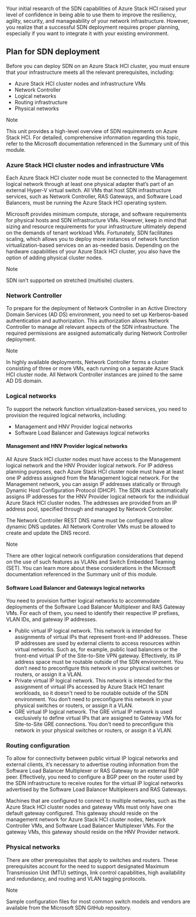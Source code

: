 Your initial research of the SDN capabilities of Azure Stack HCI raised your level of confidence in being able to use them to improve the resiliency, agility, security, and manageability of your network infrastructure. However, you realize that a successful SDN deployment requires proper planning, especially if you want to integrate it with your existing environment.

## Plan for SDN deployment

Before you can deploy SDN on an Azure Stack HCI cluster, you must ensure that your infrastructure meets all the relevant prerequisites, including:

- Azure Stack HCI cluster nodes and infrastructure VMs
- Network Controller
- Logical networks
- Routing infrastructure
- Physical networks

> [!NOTE]
> This unit provides a high-level overview of SDN requirements on Azure Stack HCI. For detailed, comprehensive information regarding this topic, refer to the Microsoft documentation referenced in the Summary unit of this module.

### Azure Stack HCI cluster nodes and infrastructure VMs

Each Azure Stack HCI cluster node must be connected to the Management logical network through at least one physical adapter that’s part of an external Hyper-V virtual switch. All VMs that host SDN infrastructure services, such as Network Controller, RAS Gateways, and Software Load Balancers, must be running the Azure Stack HCI operating system.

Microsoft provides minimum compute, storage, and software requirements for physical hosts and SDN infrastructure VMs. However, keep in mind that sizing and resource requirements for your infrastructure ultimately depend on the demands of tenant workload VMs. Fortunately, SDN facilitates scaling, which allows you to deploy more instances of network function virtualization-based services on an as-needed basis. Depending on the hardware capabilities of your Azure Stack HCI cluster, you also have the option of adding physical cluster nodes.

> [!NOTE]
> SDN isn’t supported on stretched (multisite) clusters.

### Network Controller

To prepare for the deployment of Network Controller in an Active Directory Domain Services (AD DS) environment, you need to set up Kerberos-based authentication and authorization. This authorization allows Network Controller to manage all relevant aspects of the SDN infrastructure. The required permissions are assigned automatically during Network Controller deployment.

> [!NOTE]
> In highly available deployments, Network Controller forms a cluster consisting of three or more VMs, each running on a separate Azure Stack HCI cluster node. All Network Controller instances are joined to the same AD DS domain.

### Logical networks

To support the network function virtualization-based services, you need to provision the required logical networks, including:

- Management and HNV Provider logical networks
- Software Load Balancer and Gateways logical networks

#### Management and HNV Provider logical networks

All Azure Stack HCI cluster nodes must have access to the Management logical network and the HNV Provider logical network. For IP address planning purposes, each Azure Stack HCI cluster node must have at least one IP address assigned from the Management logical network. For the Management network, you can assign IP addresses statically or through Dynamic Host Configuration Protocol (DHCP). The SDN stack automatically assigns IP addresses for the HNV Provider logical network for the individual Azure Stack HCI cluster nodes. The addresses are provided from an IP address pool, specified through and managed by Network Controller.

The Network Controller REST DNS name must be configured to allow dynamic DNS updates. All Network Controller VMs must be allowed to create and update the DNS record.

> [!NOTE]
> There are other logical network configuration considerations that depend on the use of such features as VLANs and Switch Embedded Teaming (SET). You can learn more about these considerations in the Microsoft documentation referenced in the Summary unit of this module.

#### Software Load Balancer and Gateways logical networks

You need to provision further logical networks to accommodate deployments of the Software Load Balancer Multiplexer and RAS Gateway VMs. For each of them, you need to identify their respective IP prefixes, VLAN IDs, and gateway IP addresses.

- Public virtual IP logical network. This network is intended for assignments of virtual IPs that represent front-end IP addresses. These IP addresses are used by external clients to access resources within virtual networks. Such as, for example, public load balancers or the front-end virtual IP of the Site-to-Site VPN gateway. Effectively, its IP address space must be routable outside of the SDN environment. You don’t need to preconfigure this network in your physical switches or routers, or assign it a VLAN.
- Private virtual IP logical network. This network is intended for the assignment of virtual IPs accessed by Azure Stack HCI tenant workloads, so it doesn't need to be routable outside of the SDN environment. You don’t need to preconfigure this network in your physical switches or routers, or assign it a VLAN.
- GRE virtual IP logical network. The GRE virtual IP network is used exclusively to define virtual IPs that are assigned to Gateway VMs for Site-to-Site GRE connections. You don’t need to preconfigure this network in your physical switches or routers, or assign it a VLAN.

### Routing configuration

To allow for connectivity between public virtual IP logical networks and external clients, it’s necessary to advertise routing information from the Software Load Balancer Multiplexer or RAS Gateway to an external BGP peer. Effectively, you need to configure a BGP peer on the router used by the SDN infrastructure to receive routes for the virtual IP logical networks advertised by the Software Load Balancer Multiplexers and RAS Gateways.

Machines that are configured to connect to multiple networks, such as the Azure Stack HCI cluster nodes and gateway VMs must only have one default gateway configured. This gateway should reside on the management network for Azure Stack HCI cluster nodes, Network Controller VMs, and Software Load Balancer Multiplexer VMs. For the gateway VMs, this gateway should reside on the HNV Provider network.

### Physical networks

There are other prerequisites that apply to switches and routers. These prerequisites account for the need to support designated Maximum Transmission Unit (MTU) settings, link control capabilities, high availability and redundancy, and routing and VLAN tagging protocols.

> [!NOTE]
> Sample configuration files for most common switch models and vendors are available from the Microsoft SDN GitHub repository.
